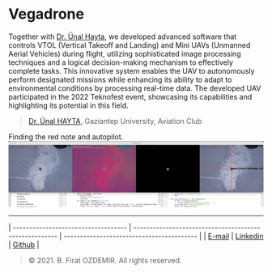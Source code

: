 # Vegadrone

Together with [Dr. Ünal Hayta](https://www.researchgate.net/profile/Uenal-Hayta), we developed advanced software that controls VTOL (Vertical Takeoff and Landing) and Mini UAVs (Unmanned Aerial Vehicles) during flight, utilizing sophisticated image processing techniques and a logical decision-making mechanism to effectively complete tasks. This innovative system enables the UAV to autonomously perform designated missions while enhancing its ability to adapt to environmental conditions by processing real-time data. The developed UAV participated in the 2022 Teknofest event, showcasing its capabilities and highlighting its potential in this field.

> [Dr. Ünal HAYTA](https://www.researchgate.net/profile/Uenal-Hayta), Gaziantep University, Aviation Club

Finding the red note and autopilot.
![Test](assets/vega-1.jpg)

---

| ----------------------------------- | ------------------------------------------------------ | ----------------------------------------- |
| [E-mail](b.firat.ozdemir@gmail.com) | [Linkedin](https://www.linkedin.com/in/bfiratozdemir/) | [Github](https://github.com/JackCampbell) |


> © 2021. B. Firat OZDEMIR. All rights reserved.
